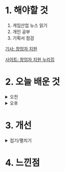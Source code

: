 
# 1. 해야할 것

1. 게임산업 뉴스 읽기 
2. 개인 공부  
3. 기획서 점검

[기사: 창업자 지원](https://www.gamemeca.com/view.php?gid=1751703)

[사이트: 창업자 지원 누리집](http://www.busanit.or.kr/)

# 2. 오늘 배운 것

<details>
<summary>오전</summary>

## 오늘의 뉴스
### 창업자 지원
![image](https://github.com/user-attachments/assets/7b34c54e-6c6a-4912-864c-42342f2c0f46)

부산 소재의 게임 컨텐츠를 만드는 걸 지원한다.\
아이디어를 만들어야 하나?\
부산하면 떠오르는 소재가 뭐가 있을까 생각해봐야겠다.\
이건 지금 내가 할 수 있는 기회중 하나인 것 같은 예감이 든다.

</details>


<details>
<summary>오후</summary>

## 채용공고 둘러보기
[채용: 크로노오디세이](https://chronostudio.career.greetinghr.com/o/105089)

[채용: 왕좌의 게임](https://career.netmarble.com/announce/view?anno_id=898)
</details>




# 3. 개선


<details>
<summary>접기/펼치기</summary>


</details>



# 4. 느낀점


